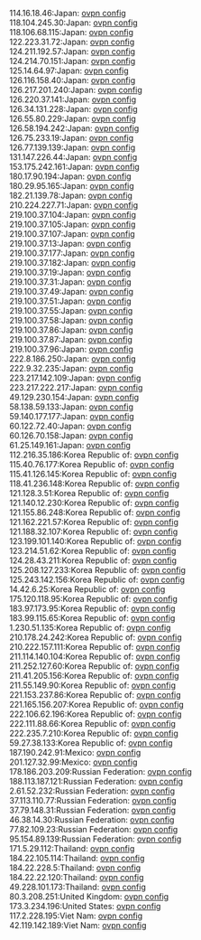 114.16.18.46:Japan: [ovpn config](vpn/114_16_18_46.ovpn)  
118.104.245.30:Japan: [ovpn config](vpn/118_104_245_30.ovpn)  
118.106.68.115:Japan: [ovpn config](vpn/118_106_68_115.ovpn)  
122.223.31.72:Japan: [ovpn config](vpn/122_223_31_72.ovpn)  
124.211.192.57:Japan: [ovpn config](vpn/124_211_192_57.ovpn)  
124.214.70.151:Japan: [ovpn config](vpn/124_214_70_151.ovpn)  
125.14.64.97:Japan: [ovpn config](vpn/125_14_64_97.ovpn)  
126.116.158.40:Japan: [ovpn config](vpn/126_116_158_40.ovpn)  
126.217.201.240:Japan: [ovpn config](vpn/126_217_201_240.ovpn)  
126.220.37.141:Japan: [ovpn config](vpn/126_220_37_141.ovpn)  
126.34.131.228:Japan: [ovpn config](vpn/126_34_131_228.ovpn)  
126.55.80.229:Japan: [ovpn config](vpn/126_55_80_229.ovpn)  
126.58.194.242:Japan: [ovpn config](vpn/126_58_194_242.ovpn)  
126.75.233.19:Japan: [ovpn config](vpn/126_75_233_19.ovpn)  
126.77.139.139:Japan: [ovpn config](vpn/126_77_139_139.ovpn)  
131.147.226.44:Japan: [ovpn config](vpn/131_147_226_44.ovpn)  
153.175.242.161:Japan: [ovpn config](vpn/153_175_242_161.ovpn)  
180.17.90.194:Japan: [ovpn config](vpn/180_17_90_194.ovpn)  
180.29.95.165:Japan: [ovpn config](vpn/180_29_95_165.ovpn)  
182.21.139.78:Japan: [ovpn config](vpn/182_21_139_78.ovpn)  
210.224.227.71:Japan: [ovpn config](vpn/210_224_227_71.ovpn)  
219.100.37.104:Japan: [ovpn config](vpn/219_100_37_104.ovpn)  
219.100.37.105:Japan: [ovpn config](vpn/219_100_37_105.ovpn)  
219.100.37.107:Japan: [ovpn config](vpn/219_100_37_107.ovpn)  
219.100.37.13:Japan: [ovpn config](vpn/219_100_37_13.ovpn)  
219.100.37.177:Japan: [ovpn config](vpn/219_100_37_177.ovpn)  
219.100.37.182:Japan: [ovpn config](vpn/219_100_37_182.ovpn)  
219.100.37.19:Japan: [ovpn config](vpn/219_100_37_19.ovpn)  
219.100.37.31:Japan: [ovpn config](vpn/219_100_37_31.ovpn)  
219.100.37.49:Japan: [ovpn config](vpn/219_100_37_49.ovpn)  
219.100.37.51:Japan: [ovpn config](vpn/219_100_37_51.ovpn)  
219.100.37.55:Japan: [ovpn config](vpn/219_100_37_55.ovpn)  
219.100.37.58:Japan: [ovpn config](vpn/219_100_37_58.ovpn)  
219.100.37.86:Japan: [ovpn config](vpn/219_100_37_86.ovpn)  
219.100.37.87:Japan: [ovpn config](vpn/219_100_37_87.ovpn)  
219.100.37.96:Japan: [ovpn config](vpn/219_100_37_96.ovpn)  
222.8.186.250:Japan: [ovpn config](vpn/222_8_186_250.ovpn)  
222.9.32.235:Japan: [ovpn config](vpn/222_9_32_235.ovpn)  
223.217.142.109:Japan: [ovpn config](vpn/223_217_142_109.ovpn)  
223.217.222.217:Japan: [ovpn config](vpn/223_217_222_217.ovpn)  
49.129.230.154:Japan: [ovpn config](vpn/49_129_230_154.ovpn)  
58.138.59.133:Japan: [ovpn config](vpn/58_138_59_133.ovpn)  
59.140.177.177:Japan: [ovpn config](vpn/59_140_177_177.ovpn)  
60.122.72.40:Japan: [ovpn config](vpn/60_122_72_40.ovpn)  
60.126.70.158:Japan: [ovpn config](vpn/60_126_70_158.ovpn)  
61.25.149.161:Japan: [ovpn config](vpn/61_25_149_161.ovpn)  
112.216.35.186:Korea Republic of: [ovpn config](vpn/112_216_35_186.ovpn)  
115.40.76.177:Korea Republic of: [ovpn config](vpn/115_40_76_177.ovpn)  
115.41.126.145:Korea Republic of: [ovpn config](vpn/115_41_126_145.ovpn)  
118.41.236.148:Korea Republic of: [ovpn config](vpn/118_41_236_148.ovpn)  
121.128.3.51:Korea Republic of: [ovpn config](vpn/121_128_3_51.ovpn)  
121.140.12.230:Korea Republic of: [ovpn config](vpn/121_140_12_230.ovpn)  
121.155.86.248:Korea Republic of: [ovpn config](vpn/121_155_86_248.ovpn)  
121.162.221.57:Korea Republic of: [ovpn config](vpn/121_162_221_57.ovpn)  
121.188.32.107:Korea Republic of: [ovpn config](vpn/121_188_32_107.ovpn)  
123.199.101.140:Korea Republic of: [ovpn config](vpn/123_199_101_140.ovpn)  
123.214.51.62:Korea Republic of: [ovpn config](vpn/123_214_51_62.ovpn)  
124.28.43.211:Korea Republic of: [ovpn config](vpn/124_28_43_211.ovpn)  
125.208.127.233:Korea Republic of: [ovpn config](vpn/125_208_127_233.ovpn)  
125.243.142.156:Korea Republic of: [ovpn config](vpn/125_243_142_156.ovpn)  
14.42.6.25:Korea Republic of: [ovpn config](vpn/14_42_6_25.ovpn)  
175.120.118.95:Korea Republic of: [ovpn config](vpn/175_120_118_95.ovpn)  
183.97.173.95:Korea Republic of: [ovpn config](vpn/183_97_173_95.ovpn)  
183.99.115.65:Korea Republic of: [ovpn config](vpn/183_99_115_65.ovpn)  
1.230.51.135:Korea Republic of: [ovpn config](vpn/1_230_51_135.ovpn)  
210.178.24.242:Korea Republic of: [ovpn config](vpn/210_178_24_242.ovpn)  
210.222.157.111:Korea Republic of: [ovpn config](vpn/210_222_157_111.ovpn)  
211.114.140.104:Korea Republic of: [ovpn config](vpn/211_114_140_104.ovpn)  
211.252.127.60:Korea Republic of: [ovpn config](vpn/211_252_127_60.ovpn)  
211.41.205.156:Korea Republic of: [ovpn config](vpn/211_41_205_156.ovpn)  
211.55.149.90:Korea Republic of: [ovpn config](vpn/211_55_149_90.ovpn)  
221.153.237.86:Korea Republic of: [ovpn config](vpn/221_153_237_86.ovpn)  
221.165.156.207:Korea Republic of: [ovpn config](vpn/221_165_156_207.ovpn)  
222.106.62.196:Korea Republic of: [ovpn config](vpn/222_106_62_196.ovpn)  
222.111.88.66:Korea Republic of: [ovpn config](vpn/222_111_88_66.ovpn)  
222.235.7.210:Korea Republic of: [ovpn config](vpn/222_235_7_210.ovpn)  
59.27.38.133:Korea Republic of: [ovpn config](vpn/59_27_38_133.ovpn)  
187.190.242.91:Mexico: [ovpn config](vpn/187_190_242_91.ovpn)  
201.127.32.99:Mexico: [ovpn config](vpn/201_127_32_99.ovpn)  
178.186.203.209:Russian Federation: [ovpn config](vpn/178_186_203_209.ovpn)  
188.113.187.121:Russian Federation: [ovpn config](vpn/188_113_187_121.ovpn)  
2.61.52.232:Russian Federation: [ovpn config](vpn/2_61_52_232.ovpn)  
37.113.110.77:Russian Federation: [ovpn config](vpn/37_113_110_77.ovpn)  
37.79.148.31:Russian Federation: [ovpn config](vpn/37_79_148_31.ovpn)  
46.38.14.30:Russian Federation: [ovpn config](vpn/46_38_14_30.ovpn)  
77.82.109.23:Russian Federation: [ovpn config](vpn/77_82_109_23.ovpn)  
95.154.89.139:Russian Federation: [ovpn config](vpn/95_154_89_139.ovpn)  
171.5.29.112:Thailand: [ovpn config](vpn/171_5_29_112.ovpn)  
184.22.105.114:Thailand: [ovpn config](vpn/184_22_105_114.ovpn)  
184.22.228.5:Thailand: [ovpn config](vpn/184_22_228_5.ovpn)  
184.22.22.120:Thailand: [ovpn config](vpn/184_22_22_120.ovpn)  
49.228.101.173:Thailand: [ovpn config](vpn/49_228_101_173.ovpn)  
80.3.208.251:United Kingdom: [ovpn config](vpn/80_3_208_251.ovpn)  
173.3.234.196:United States: [ovpn config](vpn/173_3_234_196.ovpn)  
117.2.228.195:Viet Nam: [ovpn config](vpn/117_2_228_195.ovpn)  
42.119.142.189:Viet Nam: [ovpn config](vpn/42_119_142_189.ovpn)  
